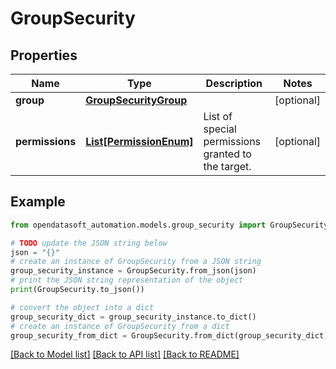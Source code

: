 # GroupSecurity


## Properties

Name | Type | Description | Notes
------------ | ------------- | ------------- | -------------
**group** | [**GroupSecurityGroup**](GroupSecurityGroup.md) |  | [optional] 
**permissions** | [**List[PermissionEnum]**](PermissionEnum.md) | List of special permissions granted to the target. | [optional] 

## Example

```python
from opendatasoft_automation.models.group_security import GroupSecurity

# TODO update the JSON string below
json = "{}"
# create an instance of GroupSecurity from a JSON string
group_security_instance = GroupSecurity.from_json(json)
# print the JSON string representation of the object
print(GroupSecurity.to_json())

# convert the object into a dict
group_security_dict = group_security_instance.to_dict()
# create an instance of GroupSecurity from a dict
group_security_from_dict = GroupSecurity.from_dict(group_security_dict)
```
[[Back to Model list]](../README.md#documentation-for-models) [[Back to API list]](../README.md#documentation-for-api-endpoints) [[Back to README]](../README.md)


